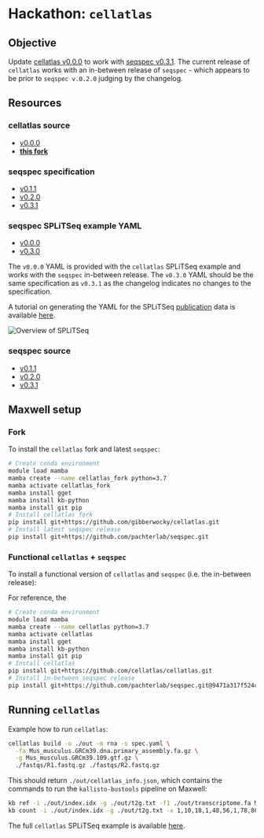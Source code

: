 # Hackathon: `cellatlas`

## Objective

Update [cellatlas v0.0.0](https://github.com/cellatlas/cellatlas) to work with [seqspec v0.3.1](https://github.com/pachterlab/seqspec). The current release of `cellatlas` works with an in-between release of `seqspec` - which appears to be prior to `seqspec v.0.2.0` judging by the changelog.

## Resources

### cellatlas source

* [v0.0.0](https://github.com/cellatlas/cellatlas/tree/main/cellatlas)
* **[this fork](https://github.com/gibberwocky/cellatlas/tree/main/cellatlas)**

### seqspec specification

* [v0.1.1](seqspec-specifications/v0.1.1/SPECIFICATION.md)
* [v0.2.0](seqspec-specifications/v0.2.0/SPECIFICATION.md)
* [v0.3.1](seqspec-specifications/v0.3.1/SPECIFICATION.md)

### seqspec SPLiTSeq example YAML

* [v0.0.0](https://github.com/cellatlas/cellatlas/blob/main/examples/rna-splitseq/spec.yaml)
* [v0.3.0](https://github.com/pachterlab/seqspec/blob/main/examples/specs/SPLiT-seq/spec.yaml)

The `v0.0.0` YAML is provided with the `cellatlas` SPLiTSeq example and works with the `seqspec` in-between release. The `v0.3.0` YAML should be the same specification as `v0.3.1` as the changelog indicates no changes to the specification.

A tutorial on generating the YAML for the SPLiTSeq [publication](https://www.science.org/doi/10.1126/science.aam8999) data is available [here](https://github.com/pachterlab/seqspec/blob/main/docs/TUTORIAL_COMPLEX.md).

![Overview of SPLiTSeq](https://www.science.org/doi/10.1126/science.aam8999#F1)


### seqspec source

* [v0.1.1](https://github.com/gibberwocky/cellatlas/tree/main/seqspec-source/v0.1.1/seqspec)
* [v0.2.0](https://github.com/gibberwocky/cellatlas/tree/main/seqspec-source/v0.2.0/seqspec)
* [v0.3.1](https://github.com/gibberwocky/cellatlas/tree/main/seqspec-source/v0.3.1/seqspec)

## Maxwell setup

### Fork

To install the `cellatlas` fork and latest `seqspec`:

```bash
# Create conda environment
module load mamba
mamba create --name cellatlas_fork python=3.7
mamba activate cellatlas_fork
mamba install gget
mamba install kb-python
mamba install git pip
# Install cellatlas fork
pip install git+https://github.com/gibberwocky/cellatlas.git
# Install latest seqspec release
pip install git+https://github.com/pachterlab/seqspec.git
```

### Functional `cellatlas` + `seqspec`

To install a functional version of `cellatlas` and `seqspec` (i.e. the in-between release):

For reference, the
```bash
# Create conda environment
module load mamba
mamba create --name cellatlas python=3.7
mamba activate cellatlas
mamba install gget
mamba install kb-python
mamba install git pip
# Install cellatlas
pip install git+https://github.com/cellatlas/cellatlas.git
# Install in-between seqspec release
pip install git+https://github.com/pachterlab/seqspec.git@9471a317f524c289ee6582c1889cdeac0c5396b2
```

## Running `cellatlas`

Example how to run `cellatlas`:

```bash
cellatlas build -o ./out -m rna -s spec.yaml \
  -fa Mus_musculus.GRCm39.dna.primary_assembly.fa.gz \
  -g Mus_musculus.GRCm39.109.gtf.gz \
  ./fastqs/R1.fastq.gz ./fastqs/R2.fastq.gz
```

This should return `./out/cellatlas_info.json`, which contains the commands to run the `kallisto-bustools` pipeline on Maxwell:

```bash
kb ref -i ./out/index.idx -g ./out/t2g.txt -f1 ./out/transcriptome.fa Mus_musculus.GRCm39.dna.primary_assembly.fa.gz Mus_musculus.GRCm39.109.gtf.gz 
kb count -i ./out/index.idx -g ./out/t2g.txt -x 1,10,18,1,48,56,1,78,86:1,0,10:0,0,140 -w /uoa/home/s14dw4/cellatlas-example/onlist_joined.txt -o out --h5ad -t 2 ./fastqs/R1.fastq.gz ./fastqs/R2.fastq.gz
```

The full `cellatlas` SPLiTSeq example is available [here](https://github.com/cellatlas/cellatlas/blob/main/examples/rna-splitseq/preprocess.ipynb).
